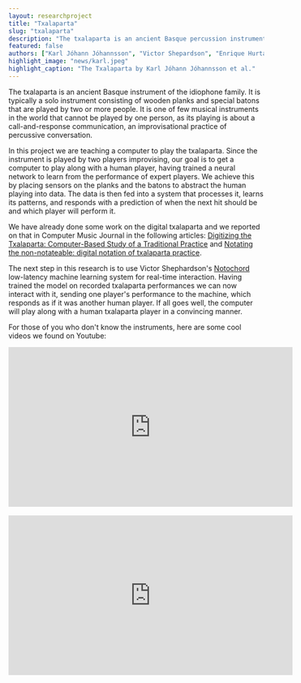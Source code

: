 ```yaml
---
layout: researchproject
title: "Txalaparta"
slug: "txalaparta"
description: "The txalaparta is an ancient Basque percussion instrument."
featured: false
authors: ["Karl Jóhann Jóhannsson", "Victor Shepardson", "Enrique Hurtado", "Thor Magnusson"]
highlight_image: "news/karl.jpeg"
highlight_caption: "The Txalaparta by Karl Jóhann Jóhannsson et al."
---
```



The txalaparta is an ancient Basque instrument of the idiophone family. It is typically a solo instrument consisting of wooden planks and special batons that are played by two or more people. It is one of few musical instruments in the world that cannot be played by one person, as its playing is about a call-and-response communication, an improvisational practice of percussive conversation. 

In this project we are teaching a computer to play the txalaparta. Since the instrument is played by two players improvising, our goal is to get a computer to play along with a human player, having trained a neural network to learn from the performance of expert players. We achieve this by placing sensors on the planks and the batons to abstract the human playing into data. The data is then fed into a system that processes it, learns its patterns, and responds with a prediction of when the next hit should be and which player will perform it. 

We have already done some work on the digital txalaparta and we reported on that in Computer Music Journal in the following articles: <a href="http://users.sussex.ac.uk/~thm21/thor/pdfs/HurtadoMagnussonRekalde.pdf">Digitizing the Txalaparta: Computer-Based Study of a Traditional Practice</a> and <a href="http://users.sussex.ac.uk/~thm21/thor/pdfs/Hurtado_Magnusson_TENOR_2016.pdf">Notating the non-notateable: digital notation of txalaparta practice</a>.

The next step in this research is to use Victor Shephardson's <a href="/research/notochord">Notochord</a> low-latency machine learning system for real-time interaction. Having trained the model on recorded txalaparta performances we can now interact with it, sending one player's performance to the machine, which responds as if it was another human player. If all goes well, the computer will play along with a human txalaparta player in a convincing manner.

For those of you who don't know the instruments, here are some cool videos we found on Youtube:

<iframe width="560" height="315" src="https://www.youtube.com/embed/XaSYiBaqLwA" title="YouTube video player" frameborder="0" allow="accelerometer; autoplay; clipboard-write; encrypted-media; gyroscope; picture-in-picture" allowfullscreen></iframe>
&nbsp;

<iframe width="560" height="315" src="https://www.youtube.com/embed/qwnAnB57H2k?start=485" title="YouTube video player" frameborder="0" allow="accelerometer; autoplay; clipboard-write; encrypted-media; gyroscope; picture-in-picture" allowfullscreen></iframe>
&nbsp;
